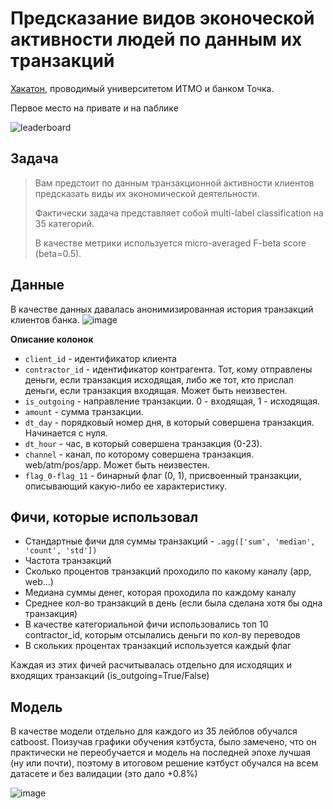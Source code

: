 # Предсказание видов эконоческой активности людей по данным их транзакций
[Хакатон](https://mlhack.tochka.tech/leaderboard), проводимый университетом ИТМО и банком Точка.

Первое место на привате и на паблике


![leaderboard](https://user-images.githubusercontent.com/44319901/170038957-383594ed-8e82-4070-b661-064c7799539f.jpg)

## Задача

> Вам предстоит по данным транзакционной активности клиентов предсказать виды их экономической деятельности.
>
> Фактически задача представляет собой multi-label classification на 35 категорий.
> 
> В качестве метрики используется micro-averaged F-beta score (beta=0.5). 



## Данные
В качестве данных давалась анонимизированная история транзакций клиентов банка.
![image](https://user-images.githubusercontent.com/44319901/170039961-53151f86-52e1-429b-9975-daf4ce84f518.png)

**Описание колонок**
* `client_id` - идентификатор клиента
* `contractor_id` - идентификатор контрагента. Тот, кому отправлены деньги, если транзакция исходящая, либо же тот, кто прислал деньги, если транзакция входящая. Может быть неизвестен.
* `is_outgoing` - направление транзакции. 0 - входящая, 1 - исходящая.
* `amount` - сумма транзакции.
* `dt_day` - порядковый номер дня, в который совершена транзакция. Начинается с нуля.
* `dt_hour` - час, в который совершена транзакция (0-23).
* `channel` - канал, по которому совершена транзакция. web/atm/pos/app. Может быть неизвестен.
* `flag_0-flag_11` - бинарный флаг (0, 1), присвоенный транзакции, описывающий какую-либо ее характеристику.

## Фичи, которые использовал

* Стандартные фичи для суммы транзакций - `.agg(['sum', 'median', 'count', 'std'])`
* Частота транзакций
* Сколько процентов транзакций проходило по какому каналу (app, web...)
* Медиана суммы денег, которая проходила по каждому каналу
* Среднее кол-во транзакций в день (если была сделана хотя бы одна транзакция)
* В качестве категориальной фичи использовались топ 10 contractor_id, которым отсылались деньги по кол-ву переводов
* В скольких процентах транзакций используется каждый флаг

Каждая из этих фичей расчитывалась отдельно для исходящих и входящих транзакций (is_outgoing=True/False)

## Модель

В качестве модели отдельно для каждого из 35 лейблов обучался catboost. Поизучав графики обучения кэтбуста, было замечено, что он практически не переобучается и модель на последней эпохе лучшая (ну или почти), поэтому в итоговом решение кэтбуст обучался на всем датасете и без валидации (это дало +0.8%)

![image](https://user-images.githubusercontent.com/44319901/170044019-c8dc8421-8144-47d2-88ef-2476c95a8764.png)
